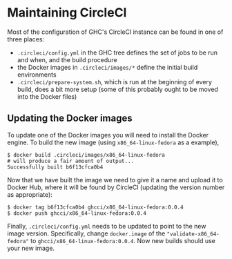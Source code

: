 # Maintaining CircleCI


Most of the configuration of GHC's CircleCI instance can be found in one of three places:

- `.circleci/config.yml` in the GHC tree defines the set of jobs to be run and when, and the build procedure
- the Docker images in `.circleci/images/*` define the initial build environments
- `.circleci/prepare-system.sh`, which is run at the beginning of every build, does a bit more setup (some of this probably ought to be moved into the Docker files)

## Updating the Docker images


To update one of the Docker images you will need to install the Docker engine. To build the new image (using `x86_64-linux-fedora` as a example),

```
$ docker build .circleci/images/x86_64-linux-fedora
# will produce a fair amount of output...
Successfully built b6f13cfca0b4
```


Now that we have built the image we need to give it a name and upload it to Docker Hub, where it will be found by CircleCI (updating the version number as appropriate):

```
$ docker tag b6f13cfca0b4 ghcci/x86_64-linux-fedora:0.0.4
$ docker push ghcci/x86_64-linux-fedora:0.0.4
```


Finally, `.circleci/config.yml` needs to be updated to point to the new image version. Specifically, change `docker.image` of the `"validate-x86_64-fedora"` to `ghcci/x86_64-linux-fedora:0.0.4`. Now new builds should use your new image.
